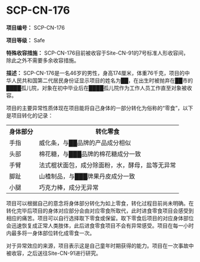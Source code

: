 # SCP-CN-176

**项目编号：** SCP-CN-176

**项目等级：**  Safe

**特殊收容措施：** SCP-CN-176目前被收容于Site-CN-91的7号标准人形收容间，除此之外不需要多余收容措施。

**描述：** SCP-CN-176是一名46岁的男性，身高174厘米，体重76千克，项目的中华人民共和国第二代居民身份证显示项目的姓名为██，在出生时被抛弃在██市的████孤儿院，对象在初中毕业后在████孤儿院作为工作人员工作直至对象被收容。

项目的主要异常性质体现在项目能将自己身体的一部分转化为俗称的“零食”，以下是项目转化的记录：

<table class='wiki-content-table'>
 <tr>
  <th colspan='1' rowspan='1'>&#36523;&#20307;&#37096;&#20998;</th>
  <th colspan='1' rowspan='1'>&#36716;&#21270;&#38646;&#39135;</th>
 </tr>
 <tr>
  <td colspan='1' rowspan='1'>&#25163;&#25351;</td>
  <td colspan='1' rowspan='1'>&#23041;&#21270;&#26465;&#65292;&#19982;&#9608;&#9608;&#21697;&#29260;&#30340;&#20135;&#21697;&#25104;&#20998;&#30456;&#20284;</td>
 </tr>
 <tr>
  <td colspan='1' rowspan='1'>&#22836;&#37096;</td>
  <td colspan='1' rowspan='1'>&#26825;&#33457;&#31958;&#65292;&#19982;&#9608;&#9608;&#9608;&#21697;&#29260;&#30340;&#26825;&#33457;&#31958;&#25104;&#20998;&#19968;&#33268;</td>
 </tr>
 <tr>
  <td colspan='1' rowspan='1'>&#25163;&#33218;</td>
  <td colspan='1' rowspan='1'>&#27861;&#24335;&#26829;&#29366;&#38754;&#21253;&#65292;&#25104;&#20998;&#38500;&#38754;&#31881;&#65292;&#27700;&#65292;&#37237;&#27597;&#65292;&#30416;&#31561;&#26080;&#24322;&#24120;</td>
 </tr>
 <tr>
  <td colspan='1' rowspan='1'>&#33050;&#36286;</td>
  <td colspan='1' rowspan='1'>&#23665;&#26946;&#21046;&#21697;&#65292;&#19982;&#9608;&#9608;&#9608;&#29260;&#26524;&#20025;&#30382;&#25104;&#20998;&#19968;&#33268;</td>
 </tr>
 <tr>
  <td colspan='1' rowspan='1'>&#23567;&#33151;</td>
  <td colspan='1' rowspan='1'>&#24039;&#20811;&#21147;&#26834;&#65292;&#25104;&#20998;&#26080;&#24322;&#24120;</td>
 </tr>
</table>
项目可以根据自己的意念将身体部分转化为如上零食，转化过程目前尚未明确。在转化完毕后项目的身体对应部分会由对应零食所取代，此时进食零食项目会感受到相应的痛苦。项目可以自行选择取下零食或保留。取下零食后项目的对应身体部位会迅速恢复成正常人类肢体，此后进食零食项目不会有异常感受。项目在每一小时内最多将一身体部位转化成零食一次。

对于异常效应的来源，项目表示这是自己童年时期获得的能力。项目在一次事故中被收容，之后送往Site-CN-91进行研究。



